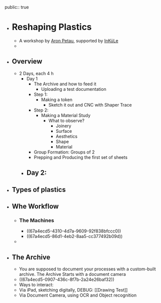 public:: true

- # Reshaping Plastics
	- A workshop by [Aron Petau](https://aron.petau.net), supported by [InKüLe](https://www.inkuele.de)
	-
- ## Overview
	- 2 Days, each 4 h
		- Day 1
			- The Archive and how to feed it
				- Uploading a test documentation
			- Step 1:
				- Making a token
					- Sketch it out and CNC with Shaper Trace
			- Step 2:
				- Making a Material Study
					- What to observe?
						- Joinery
						- Surface
						- Aesthetics
						- Shape
						- Material
			- Group Formation: Groups of 2
			- Prepping and Producing the first set of sheets
		- Day 2:
			-
- ## Types of plastics
- ## Whe Workflow
	- ### The Machines
		- ((67a4ecd5-4310-4d7a-9609-92f838bfccc0))
		- ((67a4ecd5-86d1-4eb2-8aa5-cc377492b09d))
	-
- ## The Archive
	- You are supposed to document your processes with a custom-built archive. The Archive Starts with a document camera
	- ((67a4ecd5-0907-436c-8f7b-2a24e26baf32))
	- Ways to interact:
	- Via iPad, sketching digitally, DEBUG: [[Drawing Test]]
	- Via Document Camera, using OCR and Object recognition